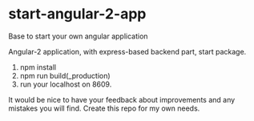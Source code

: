 # start-angular-2-app
Base to start your own angular application

Angular-2 application, with express-based backend part, start package.

1. npm install
2. npm run build(_production)
3. run your localhost on 8609.

It would be nice to have your feedback about improvements and any mistakes you will find.
Create this repo for my own needs.
